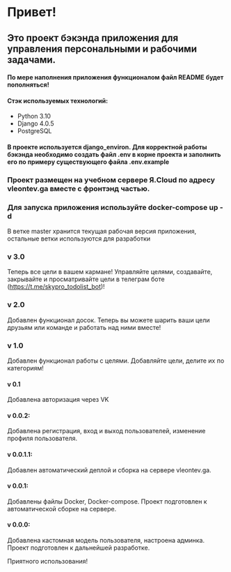 # Привет!

## Это проект бэкэнда приложения для управления персональными и рабочими задачами.

#### По мере наполнения приложения функционалом файл README будет пополняться!

#### Стэк используемых технологий:

* Python 3.10
* Django 4.0.5
* PostgreSQL

#### В проекте используется django_environ. Для корректной работы бэкэнда необходимо создать файл .env в корне проекта и заполнить его по примеру существующего файла .env.example

### Проект размещен на учебном сервере Я.Cloud по адресу vleontev.ga вместе с фронтэнд частью.

### Для запуска приложения используйте docker-compose up -d

В ветке master хранится текущая рабочая версия приложения, остальные ветки используются для разработки

### v 3.0

Теперь все цели в вашем кармане! 
Управляйте целями, создавайте, закрывайте и просматривайте цели в телеграм боте (https://t.me/skypro_todolist_bot)!

### v 2.0

Добавлен функционал досок. 
Теперь вы можете шарить ваши цели друзьям или команде и работать над ними вместе!

### v 1.0 

Добавлен функционал работы с целями.
Добавляйте цели, делите их по категориям!

#### v 0.1

Добавлена авторизация через VK


#### v 0.0.2:

Добавлена регистрация, вход и выход пользователей, изменение профиля пользователя.

#### v 0.0.1.1:

Добавлен автоматический деплой и сборка на сервере vleontev.ga.

#### v 0.0.1:

Добавлены файлы Docker, Docker-compose. Проект подготовлен к автоматической сборке на сервере.

#### v 0.0.0:

Добавлена кастомная модель пользователя, настроена админка. Проект подготовлен к дальнейшей разработке.

Приятного использования!
